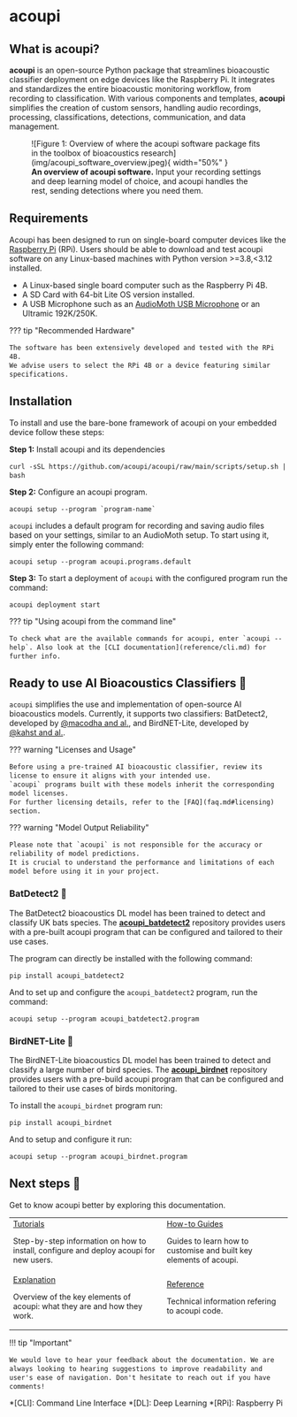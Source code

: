 # acoupi

## What is acoupi?

**acoupi** is an open-source Python package that streamlines bioacoustic classifier deployment on edge devices like the Raspberry Pi.
It integrates and standardizes the entire bioacoustic monitoring workflow, from recording to classification.
With various components and templates, **acoupi** simplifies the creation of custom sensors, handling audio recordings, processing, classifications, detections, communication, and data management.

<figure markdown="span">
    ![Figure 1: Overview of where the acoupi software package fits in the toolbox of bioacoustics research](img/acoupi_software_overview.jpeg){ width="50%" }
    <figcaption><b>An overview of acoupi software.</b> Input your recording settings and deep learning model of choice, and acoupi handles the rest, sending detections where you need them.
</figure>

## Requirements

Acoupi has been designed to run on single-board computer devices like the [Raspberry Pi](https://www.raspberrypi.org/) (RPi).
Users should be able to download and test acoupi software on any Linux-based machines with Python version >=3.8,<3.12 installed.

- A Linux-based single board computer such as the Raspberry Pi 4B.
- A SD Card with 64-bit Lite OS version installed.
- A USB Microphone such as an [AudioMoth USB Microphone](https://www.openacousticdevices.info/audiomoth) or an Ultramic 192K/250K.

??? tip "Recommended Hardware"

    The software has been extensively developed and tested with the RPi 4B.
    We advise users to select the RPi 4B or a device featuring similar specifications.

## Installation

To install and use the bare-bone framework of acoupi on your embedded device follow these steps:

**Step 1:** Install acoupi and its dependencies

```
curl -sSL https://github.com/acoupi/acoupi/raw/main/scripts/setup.sh | bash
```

**Step 2:** Configure an acoupi program.

```
acoupi setup --program `program-name`
```

`acoupi` includes a default program for recording and saving audio files based on your settings, similar to an AudioMoth setup.
To start using it, simply enter the following command:

```
acoupi setup --program acoupi.programs.default
```

**Step 3:** To start a deployment of `acoupi` with the configured program run the command:

```
acoupi deployment start
```

??? tip "Using acoupi from the command line"

    To check what are the available commands for acoupi, enter `acoupi --help`. Also look at the [CLI documentation](reference/cli.md) for further info.

## Ready to use AI Bioacoustics Classifiers 🚀

`acoupi` simplifies the use and implementation of open-source AI bioacoustics models.
Currently, it supports two classifiers: BatDetect2, developed by [@macodha and al.](https://doi.org/10.1101/2022.12.14.520490), and BirdNET-Lite, developed by [@kahst and al.](https://github.com/kahst).

??? warning "Licenses and Usage"

    Before using a pre-trained AI bioacoustic classifier, review its license to ensure it aligns with your intended use.
    `acoupi` programs built with these models inherit the corresponding model licenses.
    For further licensing details, refer to the [FAQ](faq.md#licensing) section.

??? warning "Model Output Reliability"

    Please note that `acoupi` is not responsible for the accuracy or reliability of model predictions.
    It is crucial to understand the performance and limitations of each model before using it in your project.

### BatDetect2 🦇

The BatDetect2 bioacoustics DL model has been trained to detect and classify UK bats species.
The [**acoupi_batdetect2**](https://github.com/acoupi/acoupi_batdetect2) repository provides users with a pre-built acoupi program that can be configured and tailored to their use cases.

The program can directly be installed with the following command:

```
pip install acoupi_batdetect2
```

And to set up and configure the `acoupi_batdetect2` program, run the command:

```{bash}
acoupi setup --program acoupi_batdetect2.program
```

### BirdNET-Lite 🦜

The BirdNET-Lite bioacoustics DL model has been trained to detect and classify a large number of bird species.
The [**acoupi_birdnet**](https://github.com/acoupi/acoupi_birdnet) repository provides users with a pre-build acoupi program that can be configured and tailored to their use cases of birds monitoring.

To install the `acoupi_birdnet` program run:

```{bash}
pip install acoupi_birdnet
```

And to setup and configure it run:

```
acoupi setup --program acoupi_birdnet.program
```

## Next steps 📖

Get to know acoupi better by exploring this documentation.

<table>
    <tr>
        <td>
            <a href="tutorials">Tutorials</a>
            <p>Step-by-step information on how to install, configure and deploy acoupi for new users.</p>
        </td>
        <td>
            <a href="how_to_guide">How-to Guides</a>
            <p>Guides to learn how to customise and built key elements of acoupi.</p>
        </td>
    </tr>
    <tr>
        <td>
            <a href="explanation">Explanation</a>
            <p>Overview of the key elements of acoupi: what they are and how they work.</p>
        </td>
        <td>
            <a href="reference">Reference</a>
            <p>Technical information refering to acoupi code.</p>
        </td>
    </tr>
</table>

!!! tip "Important"

    We would love to hear your feedback about the documentation. We are always looking to hearing suggestions to improve readability and user's ease of navigation. Don't hesitate to reach out if you have comments!

*[CLI]: Command Line Interface
*[DL]: Deep Learning
*[RPi]: Raspberry Pi
